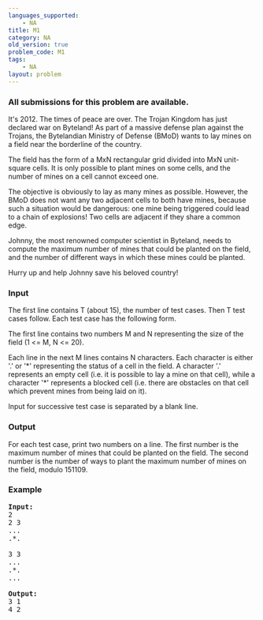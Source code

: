 ```yaml
---
languages_supported:
    - NA
title: M1
category: NA
old_version: true
problem_code: M1
tags:
    - NA
layout: problem
---
```

###  All submissions for this problem are available. 

It's 2012. The times of peace are over. The Trojan Kingdom has just declared war on Byteland! As part of a massive defense plan against the Trojans, the Bytelandian Ministry of Defense (BMoD) wants to lay mines on a field near the borderline of the country.

The field has the form of a MxN rectangular grid divided into MxN unit-square cells. It is only possible to plant mines on some cells, and the number of mines on a cell cannot exceed one.

The objective is obviously to lay as many mines as possible. However, the BMoD does not want any two adjacent cells to both have mines, because such a situation would be dangerous: one mine being triggered could lead to a chain of explosions! Two cells are adjacent if they share a common edge.

Johnny, the most renowned computer scientist in Byteland, needs to compute the maximum number of mines that could be planted on the field, and the number of different ways in which these mines could be planted.

Hurry up and help Johnny save his beloved country!

### Input

The first line contains T (about 15), the number of test cases. Then T test cases follow. Each test case has the following form.

The first line contains two numbers M and N representing the size of the field (1 <= M, N <= 20).

Each line in the next M lines contains N characters. Each character is either '.' or '\*' representing the status of a cell in the field. A character '.' represents an empty cell (i.e. it is possible to lay a mine on that cell), while a character '\*' represents a blocked cell (i.e. there are obstacles on that cell which prevent mines from being laid on it).

Input for successive test case is separated by a blank line.

### Output

For each test case, print two numbers on a line. The first number is the maximum number of mines that could be planted on the field. The second number is the number of ways to plant the maximum number of mines on the field, modulo 151109.

### Example

<pre><b>Input:</b>
2
2 3
...
.*.

3 3
...
.*.
...

<b>Output:</b>
3 1
4 2
</pre>